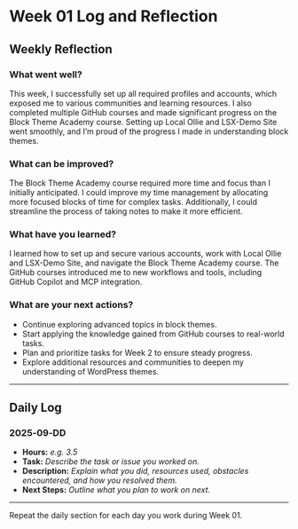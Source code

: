 # Week 01 Log and Reflection

## Weekly Reflection

### What went well?
This week, I successfully set up all required profiles and accounts, which exposed me to various communities and learning resources. I also completed multiple GitHub courses and made significant progress on the Block Theme Academy course. Setting up Local Ollie and LSX-Demo Site went smoothly, and I’m proud of the progress I made in understanding block themes.

### What can be improved?
The Block Theme Academy course required more time and focus than I initially anticipated. I could improve my time management by allocating more focused blocks of time for complex tasks. Additionally, I could streamline the process of taking notes to make it more efficient.

### What have you learned?
I learned how to set up and secure various accounts, work with Local Ollie and LSX-Demo Site, and navigate the Block Theme Academy course. The GitHub courses introduced me to new workflows and tools, including GitHub Copilot and MCP integration.

### What are your next actions?
- Continue exploring advanced topics in block themes.
- Start applying the knowledge gained from GitHub courses to real-world tasks.
- Plan and prioritize tasks for Week 2 to ensure steady progress.
- Explore additional resources and communities to deepen my understanding of WordPress themes.

---

## Daily Log

### 2025‑09‑DD

- **Hours:** _e.g. 3.5_
- **Task:** _Describe the task or issue you worked on._
- **Description:** _Explain what you did, resources used, obstacles encountered, and how you resolved them._
- **Next Steps:** _Outline what you plan to work on next._

---

Repeat the daily section for each day you work during Week 01.
